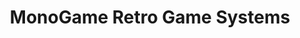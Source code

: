 ---
title: "MonoGame Retro Game Systems"
url: /badajoz/monogame-retro-game-systems/
shop: general
---
